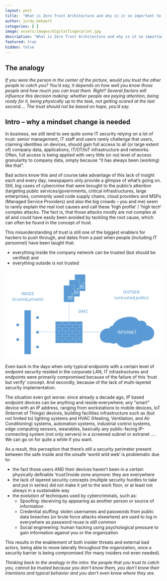 ```yaml
---
layout: post
title:  "What is Zero Trust Architecture and why is it so important to understand? Part 1"
author: jordy_bekaert
categories: [ ]
image: assets/images/digitalfingerprint.jpg
description: "What is Zero Trust Architecture and why is it so important to understand? Part 1"
featured: true
hidden: false
---
```


## The analogy
<i style='color:FFC000;'>If you were the person in the center of the picture, would you trust the other people to catch you? You’d say, it  depends on how well you know those people and how much you can trust them. Right?  Several factors will influence this decision making: whether people are paying attention, being ready for it, being physically up to the task, not getting scared at the last second…. The trust should not be based on hope, you’d say.</i>

## Intro – why a mindset change is needed 
In business, we still tend to see quite some IT security relying on a lot of trust: senior management, IT staff and users rarely challenge that users, claiming identities on devices, should gain full access to all (or large extent of) company data, applications, IT/OT/IoT infrastructure and networks. Often, full access is being applied with  very little (or no) level of access granularity to company data, simply because “it has always been (working) like that”.

Bad actors know this and of course take advantage of this lack of insight each and every day; newspapers only provide a glimpse of what’s going on. Still, big cases of cybercrime that were brought to the public’s attention (targeting public services/governments, critical infrastructures, large enterprises, commonly used code supply chains, cloud providers and MSPs (Managed Service Providers) and also the big crowds – you and me) seem to rarely explain the real root causes and call these ‘high profile’ / ’high tech’ complex attacks. The fact is, that those attacks mostly are not complex at all and could have easily been avoided by tackling the root cause, which can often be found in the concept of trust.

This misunderstanding of trust is still one of the biggest enablers for hackers to push through, and dates from a past when people (including IT personnel) have been taught that:
* everything inside the company network can be trusted (but should be verified) and 
* everything outside is not trusted

![Schematic](../assets/images/Posts/ZeroTrust/P1_Schematic.PNG)

Even back in the days when only typical endpoints with a certain level of endpoint security resided in the corporate LAN, IT infrastructures and endpoints were primarily compromised because of the failure of this ‘trust but verify’ concept. And secondly, because of the lack of multi-layered security implementation. 

The situation even got worse: since already a decade ago, IP based endpoint devices can be anything and reside everywhere; any “smart” device with an IP address, ranging from workstations to mobile devices, IoT (Internet of Things) devices, building facilities infrastructure such as (but not limited to) lighting systems and HVAC (Heating, Ventilation, and Air Conditioning) systems, automation systems, industrial control systems, edge computing sensors, wearables, basically any public-facing IP-connecting system (not only servers) in a screened subnet or extranet …. We can go on for quite a while if you want. 

As a result, this perception that there’s still a security perimeter present between the safe inside and the unsafe ‘world wild web’ is problematic due to:
* the fact those users AND their devices haven’t been in a certain physically definable ‘trust’/inside zone anymore: they are everywhere
* the lack of layered security concepts (multiple security hurdles to take and put in series) did not make it yet to the work floor, or at least not always in a sustainable way
* the evolution of techniques used by cybercriminals, such as:
    * Spoofing: deceiving by appearing as another person or source of information 
    * Credential stuffing: stolen usernames and passwords from public data breaches (or brute force attacks elsewhere) are used to log in everywhere as password reuse is still common
    * Social engineering: human hacking using psychological pressure to gain information against you or the organization

This results in the enablement of both insider threats and external bad actors, being able to move laterally throughout the organization, once a security barrier is being compromised (for many insiders not even needed).

<i style='color:FFC000'>Thinking back to the analogy in the intro: the people that you trust to catch you, cannot be trusted because you don’t know them, you don’t know their intentions and typical behavior and you don’t even know where they are.</i>